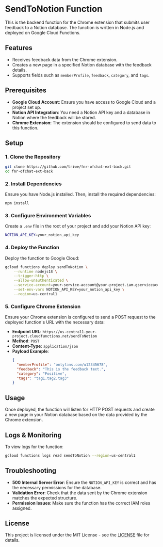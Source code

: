 # SendToNotion Function

This is the backend function for the Chrome extension that submits user feedback to a Notion database. The function is written in Node.js and deployed on Google Cloud Functions.

## Features

- Receives feedback data from the Chrome extension.
- Creates a new page in a specified Notion database with the feedback details.
- Supports fields such as `memberProfile`, `feedback`, `category`, and `tags`.

## Prerequisites

- **Google Cloud Account**: Ensure you have access to Google Cloud and a project set up.
- **Notion API Integration**: You need a Notion API key and a database in Notion where the feedback will be stored.
- **Chrome Extension**: The extension should be configured to send data to this function.

## Setup

### 1. Clone the Repository

```bash
git clone https://github.com/triwe/fnr-ofchat-ext-back.git
cd fnr-ofchat-ext-back
```

### 2. Install Dependencies

Ensure you have Node.js installed. Then, install the required dependencies:

```bash
npm install
```

### 3. Configure Environment Variables

Create a `.env` file in the root of your project and add your Notion API key:

```bash
NOTION_API_KEY=your_notion_api_key
```

### 4. Deploy the Function

Deploy the function to Google Cloud:

```bash
gcloud functions deploy sendToNotion \
    --runtime nodejs18 \
    --trigger-http \
    --allow-unauthenticated \
    --service-account=your-service-account@your-project.iam.gserviceaccount.com \
    --set-env-vars NOTION_API_KEY=your_notion_api_key \
    --region=us-central1
```

### 5. Configure Chrome Extension

Ensure your Chrome extension is configured to send a POST request to the deployed function's URL with the necessary data:

- **Endpoint URL**: `https://us-central1-your-project.cloudfunctions.net/sendToNotion`
- **Method**: `POST`
- **Content-Type**: `application/json`
- **Payload Example**:
  ```json
  {
    "memberProfile": "onlyfans.com/u12345678",
    "feedback": "This is the feedback text.",
    "category": "Positive",
    "tags": "tag1,tag2,tag3"
  }
  ```

## Usage

Once deployed, the function will listen for HTTP POST requests and create a new page in your Notion database based on the data provided by the Chrome extension.

## Logs & Monitoring

To view logs for the function:

```bash
gcloud functions logs read sendToNotion --region=us-central1
```

## Troubleshooting

- **500 Internal Server Error**: Ensure the `NOTION_API_KEY` is correct and has the necessary permissions for the database.
- **Validation Error**: Check that the data sent by the Chrome extension matches the expected structure.
- **Permission Issues**: Make sure the function has the correct IAM roles assigned.

## License

This project is licensed under the MIT License - see the [LICENSE](LICENSE) file for details.
